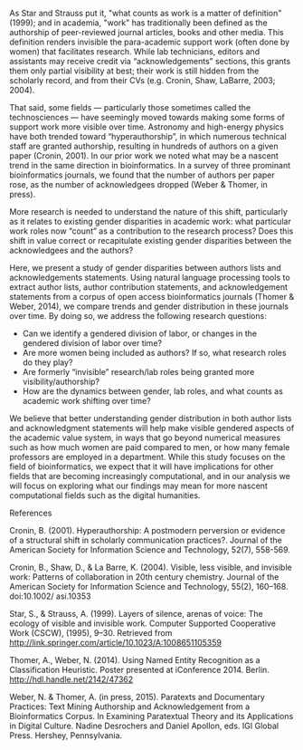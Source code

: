 As Star and Strauss put it, "what counts as work is a matter of definition" (1999); and in academia, "work" has traditionally been defined as the authorship of peer-reviewed journal articles, books and other media.  This definition renders invisible the para-academic support work (often done by women) that facilitates research. While lab technicians, editors and assistants may receive credit via “acknowledgements” sections, this grants them only partial visibility at best; their work is still hidden from the scholarly record, and from their CVs (e.g. Cronin, Shaw, LaBarre, 2003; 2004).  

That said, some fields — particularly those sometimes called the technosciences — have seemingly moved towards making some forms of support work more visible over time.  Astronomy and high-energy physics have both trended toward “hyperauthorship”, in which numerous technical staff are granted authorship, resulting in hundreds of authors on a given paper (Cronin, 2001). In our prior work we noted what may be a nascent trend in the same direction in bioinformatics. In a survey of three prominant bioinformatics journals, we found that the number of authors per paper rose, as the number of acknowledgees dropped (Weber & Thomer, in press).

More research is needed to understand the nature of this shift, particularly as it relates to existing gender disparities in academic work: what particular work roles now “count” as a contribution to the research process? Does this shift in value correct or recapitulate existing gender disparities between the acknowledgees and the authors?

Here, we present a study of gender disparities between authors lists and acknowledgements statements.  Using natural language processing tools to extract author lists, author contribution statements, and acknowledgement statements from a corpus of open access bioinformatics journals (Thomer & Weber, 2014), we compare trends and gender distribution in these journals over time.  By doing so, we address the following research questions:
- Can we identify a gendered division of labor, or changes in the gendered division of labor over time?
- Are more women being included as authors?  If so, what research roles do they play?
- Are formerly “invisible” research/lab roles being granted more visibility/authorship?
- How are the dynamics between gender, lab roles, and what counts as academic work shifting over time?

We believe that better understanding gender distribution in both author lists and acknowledgment statements will help make visible gendered aspects of the academic value system, in ways that go beyond numerical measures such as how much women are paid compared to men, or how many female professors are employed in a department. While this study focuses on the field of bioinformatics, we expect that it will have implications for other fields that are becoming increasingly computational, and in our analysis we will focus on exploring what our findings may mean for more nascent computational fields such as the digital humanities.

References

Cronin, B. (2001). Hyperauthorship: A postmodern perversion or evidence of a structural shift in scholarly communication practices?. Journal of the American Society for Information Science and Technology, 52(7), 558-569.

Cronin, B., Shaw, D., & La Barre, K. (2004). Visible, less visible, and invisible work: Patterns of collaboration in 20th century chemistry. Journal of the American Society for Information Science and Technology, 55(2), 160–168. doi:10.1002/ asi.10353

Star, S., & Strauss, A. (1999). Layers of silence, arenas of voice: The ecology of visible and invisible work. Computer Supported Cooperative Work (CSCW), (1995), 9–30. Retrieved from http://link.springer.com/article/10.1023/A:1008651105359

Thomer, A., Weber, N. (2014). Using Named Entity Recognition as a Classification Heuristic.  Poster presented at iConference 2014.  Berlin. http://hdl.handle.net/2142/47362

Weber, N. & Thomer, A. (in press, 2015). Paratexts and Documentary Practices: Text Mining Authorship and Acknowledgement from a Bioinformatics Corpus.  In Examining Paratextual Theory and its Applications in Digital Culture. Nadine Desrochers and Daniel Apollon, eds. IGI Global Press. Hershey, Pennsylvania.




